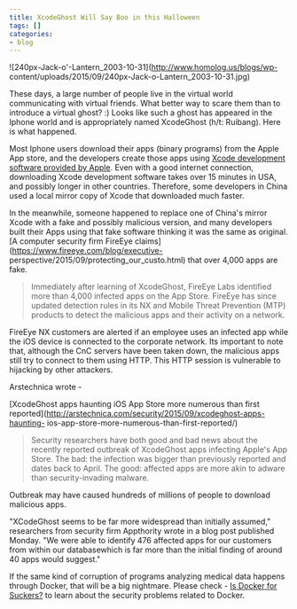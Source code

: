 ```yaml
---
title: XcodeGhost Will Say Boo in this Halloween
tags: []
categories:
- blog
---
```

![240px-Jack-o'-Lantern_2003-10-31](http://www.homolog.us/blogs/wp-
content/uploads/2015/09/240px-Jack-o-Lantern_2003-10-31.jpg)
<!--more-->

These days, a large number of people live in the virtual world communicating
with virtual friends. What better way to scare them than to introduce a
virtual ghost? :) Looks like such a ghost has appeared in the Iphone world and
is appropriately named XcodeGhost (h/t: Ruibang). Here is what happened.

Most Iphone users download their apps (binary programs) from the Apple App
store, and the developers create those apps using [Xcode development software
provided by Apple](https://en.wikipedia.org/wiki/Xcode). Even with a good
internet connection, downloading Xcode development software takes over 15
minutes in USA, and possibly longer in other countries. Therefore, some
developers in China used a local mirror copy of Xcode that downloaded much
faster.

In the meanwhile, someone happened to replace one of China's mirror Xcode with
a fake and possibly malicious version, and many developers built their Apps
using that fake software thinking it was the same as original. [A computer
security firm FireEye claims](https://www.fireeye.com/blog/executive-
perspective/2015/09/protecting_our_custo.html) that over 4,000 apps are fake.

> Immediately after learning of XcodeGhost, FireEye Labs identified more than
4,000 infected apps on the App Store. FireEye has since updated detection
rules in its NX and Mobile Threat Prevention (MTP) products to detect the
malicious apps and their activity on a network.

FireEye NX customers are alerted if an employee uses an infected app while the
iOS device is connected to the corporate network. Its important to note that,
although the CnC servers have been taken down, the malicious apps still try to
connect to them using HTTP. This HTTP session is vulnerable to hijacking by
other attackers.

Arstechnica wrote -

[XcodeGhost apps haunting iOS App Store more numerous than first
reported](http://arstechnica.com/security/2015/09/xcodeghost-apps-haunting-
ios-app-store-more-numerous-than-first-reported/)

> Security researchers have both good and bad news about the recently reported
outbreak of XcodeGhost apps infecting Apple's App Store. The bad: the
infection was bigger than previously reported and dates back to April. The
good: affected apps are more akin to adware than security-invading malware.

Outbreak may have caused hundreds of millions of people to download malicious
apps.

"XCodeGhost seems to be far more widespread than initially assumed,"
researchers from security firm Appthority wrote in a blog post published
Monday. "We were able to identify 476 affected apps for our customers from
within our databasewhich is far more than the initial finding of around 40
apps would suggest."

If the same kind of corruption of programs analyzing medical data happens
through Docker, that will be a big nightmare. Please check - [Is Docker for
Suckers?](http://www.homolog.us/blogs/blog/2015/09/22/is-docker-for-suckers/)
to learn about the security problems related to Docker.

